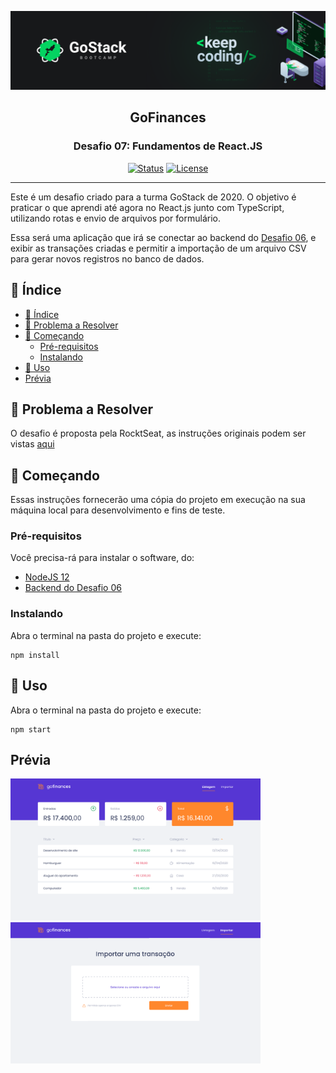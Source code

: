 <p align="center">
  <a href="" rel="noopener">
 <img src="doc/assets/banner-readme.png" alt="Project logo"></a>
</p>
<h2 align="center">GoFinances</h2>
<h3 align="center">Desafio 07: Fundamentos de React.JS</h3>

<div align="center">

[![Status](https://img.shields.io/badge/status-active-success.svg)]()
[![License](https://img.shields.io/badge/license-MIT-blue.svg)](LICENSE.md)

</div>

---

Este é um desafio criado para a turma GoStack de 2020. O objetivo é praticar o que aprendi até agora no React.js junto com TypeScript, utilizando rotas e envio de arquivos por formulário.

Essa será uma aplicação que irá se conectar ao backend do [Desafio 06](https://github.com/rodrigovenancioverissimo/gostack-desafio-6-database-upload), e exibir as transações criadas e permitir a importação de um arquivo CSV para gerar novos registros no banco de dados.


## 📝 Índice

- [📝 Índice](#-índice)
- [🧐 Problema a Resolver <a name = "problem_statement"></a>](#-problema-a-resolver)
- [🏁 Começando <a name = "getting_started"></a>](#-começando)
  - [Pré-requisitos](#pré-requisitos)
  - [Instalando](#instalando)
- [🎈 Uso <a name="usage"></a>](#-uso)
- [Prévia](#prévia)

## 🧐 Problema a Resolver <a name = "problem_statement"></a>

O desafio é proposta pela RocktSeat, as instruções originais podem ser vistas [aqui](https://github.com/Rocketseat/bootcamp-gostack-desafios/tree/master/desafio-fundamentos-reactjs)


## 🏁 Começando <a name = "getting_started"></a>

Essas instruções fornecerão uma cópia do projeto em execução na sua máquina local para desenvolvimento
e fins de teste. 

### Pré-requisitos

Você precisa-rá para instalar o software, do:

- [NodeJS 12](https://nodejs.org/en/)
- [Backend do Desafio 06](https://github.com/Rocketseat/bootcamp-gostack-desafios/tree/master/desafio-fundamentos-reactjs)

### Instalando

Abra o terminal na pasta do projeto e execute:

```
npm install
```

## 🎈 Uso <a name="usage"></a>

Abra o terminal na pasta do projeto e execute:

```
npm start
```

## Prévia

<img src="doc/assets/listagem.png" width="400">
<img src="doc/assets/importacao.png" width="400">
